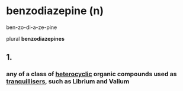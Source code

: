 # benzodiazepine (n)

ben-zo-di-a-ze-pine

plural **benzodiazepines**

## 1.

### any of a class of [heterocyclic](../h/heterocyclic-adj.md#chemistry---denoting-a-compound-whose-molecule-contains-a-ring-of-atoms-of-at-least-two-elements-one-of-which-is-generally-carbon) organic compounds used as [tranquillisers](../t/tranquilliser-n.md#a-medicinal-drug-taken-to-reduce-tension-or-anxiety), such as Librium and Valium